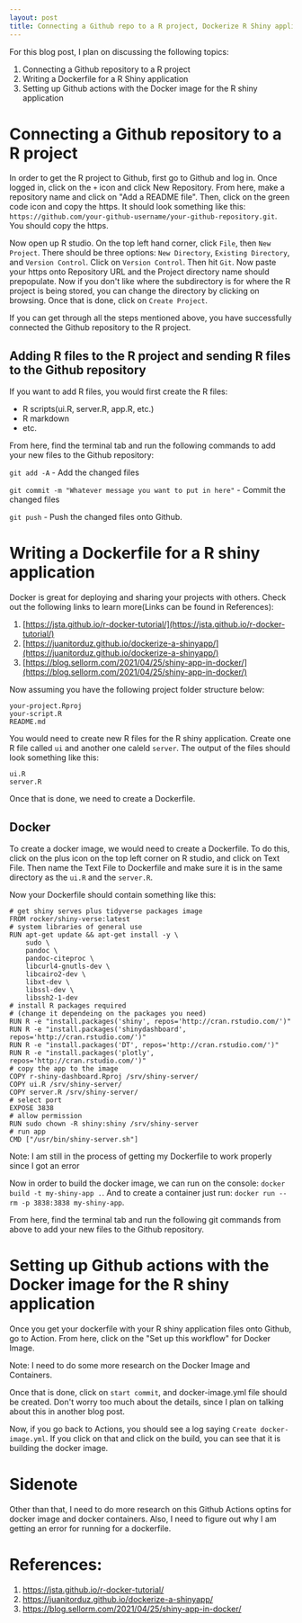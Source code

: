 ```yaml
---
layout: post
title: Connecting a Github repo to a R project, Dockerize R Shiny application, and Github actions
---
```


For this blog post, I plan on discussing the following topics:

1. Connecting a Github repository to a R project
2. Writing a Dockerfile for a R Shiny application
3. Setting up Github actions with the Docker image for the R shiny application

# Connecting a Github repository to a R project

In order to get the R project to Github, first go to Github and log in. Once logged in, click on the `+` icon and click New Repository. From here, make a repository name and click on "Add a README file". Then, click on the green code icon and copy the https. It should look something like this: `https://github.com/your-github-username/your-github-repository.git`. You should copy the https.

Now open up R studio. On the top left hand corner, click `File`, then `New Project`. There should be three options: `New Directory`, `Existing Directory`, and `Version Control`. Click on `Version Control`. Then hit `Git`. Now paste your https onto Repository URL and the Project directory name should prepopulate. Now if you don't like where the subdirectory is for where the R project is being stored, you can change the directory by clicking on browsing. Once that is done, click on `Create Project`.

If you can get through all the steps mentioned above, you have successfully connected the Github repository to the R project. 

## Adding R files to the R project and sending R files to the Github repository

If you want to add R files, you would first create the R files:

* R scripts(ui.R, server.R, app.R, etc.)
* R markdown
* etc.

From here, find the terminal tab and run the following commands to add your new files to the Github repository:

`git add -A` - Add the changed files

`git commit -m "Whatever message you want to put in here"` - Commit the changed files

`git push` - Push the changed files onto Github.

# Writing a Dockerfile for a R shiny application

Docker is great for deploying and sharing your projects with others. Check out the following links to learn more(Links can be found in References):

1. [https://jsta.github.io/r-docker-tutorial/](https://jsta.github.io/r-docker-tutorial/)
2. [https://juanitorduz.github.io/dockerize-a-shinyapp/](https://juanitorduz.github.io/dockerize-a-shinyapp/)
3. [https://blog.sellorm.com/2021/04/25/shiny-app-in-docker/](https://blog.sellorm.com/2021/04/25/shiny-app-in-docker/)

Now assuming you have the following project folder structure below:

```
your-project.Rproj
your-script.R
README.md
```

You would need to create new R files for the R shiny application. Create one R file called `ui` and another one caleld `server`. The output of the files should look something like this:

```
ui.R
server.R
```

Once that is done, we need to create a Dockerfile.

## Docker

To create a docker image, we would need to create a Dockerfile. To do this, click on the plus icon on the top left corner on R studio, and click on Text File. Then name the Text File to Dockerfile and make sure it is in the same directory as the `ui.R` and the `server.R`.

Now your Dockerfile should contain something like this:

```
# get shiny serves plus tidyverse packages image
FROM rocker/shiny-verse:latest
# system libraries of general use
RUN apt-get update && apt-get install -y \
    sudo \
    pandoc \
    pandoc-citeproc \
    libcurl4-gnutls-dev \
    libcairo2-dev \
    libxt-dev \
    libssl-dev \
    libssh2-1-dev 
# install R packages required 
# (change it dependeing on the packages you need)
RUN R -e "install.packages('shiny', repos='http://cran.rstudio.com/')"
RUN R -e "install.packages('shinydashboard', repos='http://cran.rstudio.com/')"
RUN R -e "install.packages('DT', repos='http://cran.rstudio.com/')"
RUN R -e "install.packages('plotly', repos='http://cran.rstudio.com/')"
# copy the app to the image
COPY r-shiny-dashboard.Rproj /srv/shiny-server/
COPY ui.R /srv/shiny-server/
COPY server.R /srv/shiny-server/
# select port
EXPOSE 3838
# allow permission
RUN sudo chown -R shiny:shiny /srv/shiny-server
# run app
CMD ["/usr/bin/shiny-server.sh"]
```

Note: I am still in the process of getting my Dockerfile to work properly since I got an error

Now in order to build the docker image, we can run on the console: `docker build -t my-shiny-app .`. And to create a container just run: `docker run --rm -p 3838:3838 my-shiny-app`.

From here, find the terminal tab and run the following git commands from above to add your new files to the Github repository.

# Setting up Github actions with the Docker image for the R shiny application

Once you get your dockerfile with your R shiny application files onto Github, go to Action. From here, click on the "Set up this workflow" for Docker Image.

Note: I need to do some more research on the Docker Image and Containers.

Once that is done, click on `start commit`, and docker-image.yml file should be created. Don't worry too much about the details, since I plan on talking about this in another blog post. 

Now, if you go back to Actions, you should see a log saying `Create docker-image.yml`. If you click on that and click on the build, you can see that it is building the docker image.

# Sidenote

Other than that, I need to do more research on this Github Actions optins for docker image and docker containers. Also, I need to figure out why I am getting an error for running for a dockerfile.



# References:

1. https://jsta.github.io/r-docker-tutorial/
2. https://juanitorduz.github.io/dockerize-a-shinyapp/
3. https://blog.sellorm.com/2021/04/25/shiny-app-in-docker/





